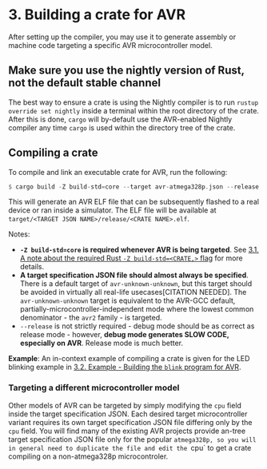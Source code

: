# 3. Building a crate for AVR

After setting up the compiler, you may use it to generate assembly or machine code targeting a specific AVR microcontroller model.

## Make sure you use the nightly version of Rust, not the default stable channel

The best way to ensure a crate is using the Nightly compiler is to run `rustup override set nightly` inside a terminal
within the root directory of the crate. After this is done, `cargo` will by-default use the AVR-enabled Nightly compiler
any time `cargo` is used within the directory tree of the crate.

## Compiling a crate

To compile and link an executable crate for AVR, run the following:

```rust
$ cargo build -Z build-std=core --target avr-atmega328p.json --release
```

This will generate an AVR ELF file that can be subsequently flashed to a real device or ran inside a simulator.
The ELF file will be available at `target/<TARGET JSON NAME>/release/<CRATE NAME>.elf`.

Notes:

  * **`-Z build-std=core` is required whenever AVR is being targeted**. See [3.1. A note about the required Rust `-Z build-std=<CRATE,>` flag](./003.1-note-about-rust-build-std-flag.md) for more details.
  * **A target specification JSON file should almost always be specified**. There is a default target of `avr-unknown-unknown`, but this
    target should be avoided in virtually all real-life usecases[CITATION NEEDED]. The `avr-unknown-unknown` target is equivalent to the AVR-GCC default, partially-microcontroller-independent mode where the lowest common denominator - the `avr2` family - is targeted.
  * `--release`  is not strictly required - debug mode should be as correct as release mode - however, **debug mode generates SLOW CODE, especially on AVR**. Release mode is much better.

**Example**: An in-context example of compiling a crate is given for the LED blinking example in [3.2. Example - Building the `blink` program for AVR](./003.2-example-building-blink.md).

### Targeting a different microcontroller model

Other models of AVR can be targeted by simply modifying the `cpu` field inside the target specification JSON. Each desired target microcontroller
variant requires its own target specification JSON file differing only by the `cpu` field. You will find many of the existing AVR projects
provide an-tree target specification JSON file only for the popular `atmega328p, so you will in general need to duplicate the file and edit the `cpu`
to get a crate compiling on a non-atmega328p microcontroler.
